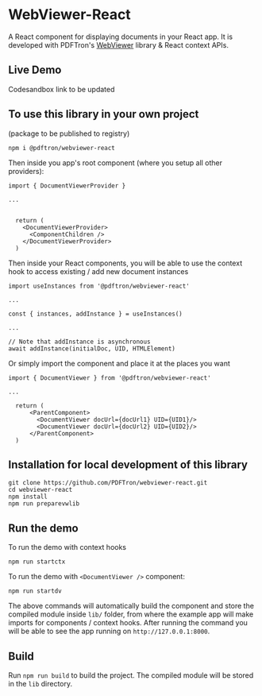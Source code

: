 # WebViewer-React 

A React component for displaying documents in your React app. It is developed with PDFTron's [WebViewer](https://www.pdftron.com/documentation/web/) library & React context APIs.

## Live Demo

Codesandbox link to be updated 

## To use this library in your own project
(package to be published to registry)

```
npm i @pdftron/webviewer-react
```
Then inside you app's root component (where you setup all other providers):
```
import { DocumentViewerProvider }

...


  return (
    <DocumentViewerProvider>
      <ComponentChildren />
    </DocumentViewerProvider>
  )
```

Then inside your React components, you will be able to use the context hook to access existing / add new document instances

```
import useInstances from '@pdftron/webviewer-react'

...

const { instances, addInstance } = useInstances()

...

// Note that addInstance is asynchronous
await addInstance(initialDoc, UID, HTMLElement)
```

Or simply import the <DocumentViewer /> component and place it at the places you want

```
import { DocumentViewer } from '@pdftron/webviewer-react'

...

  return (
      <ParentComponent>
        <DocumentViewer docUrl={docUrl1} UID={UID1}/>
        <DocumentViewer docUrl={docUrl2} UID={UID2}/>
      </ParentComponent>
  )
```




## Installation for local development of this library

```
git clone https://github.com/PDFTron/webviewer-react.git
cd webviewer-react
npm install
npm run preparevwlib
```

## Run the demo

To run the demo with context hooks
```
npm run startctx
```

To run the demo with `<DocumentViewer />` component:
```
npm run startdv
```

The above commands will automatically build the component and store the compiled module inside `lib/` folder, from where the example app will make imports for components / context hooks. After running the command you will be able to see the app running on `http://127.0.0.1:8000`. 

## Build

Run `npm run build` to build the project. The compiled module will be stored in the `lib` directory. 


